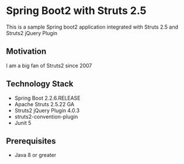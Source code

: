Spring Boot2 with Struts 2.5
=========================
This is a sample Spring boot2 application integrated with Struts 2.5 and Struts2 jQuery Plugin

## Motivation
I am a big fan of Struts2 since 2007

## Technology Stack
* Spring Boot 2.2.6.RELEASE
* Apache Struts 2.5.22 GA
* Struts2 jQuery Plugin 4.0.3
* struts2-convention-plugin
* Junit 5

## Prerequisites

* Java 8 or greater 
